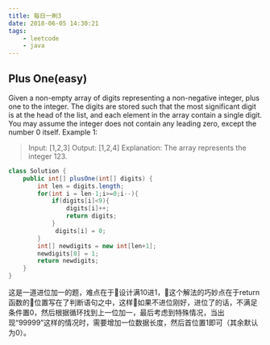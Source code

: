 ```yaml
---
title: 每日一刷3
date: 2018-06-05 14:30:21
tags: 
    - leetcode
    - java
---
```

## Plus One(easy)
Given a non-empty array of digits representing a non-negative integer, plus one to the integer.
The digits are stored such that the most significant digit is at the head of the list, and each element in the array contain a single digit.
You may assume the integer does not contain any leading zero, except the number 0 itself.
Example 1:
> Input: [1,2,3]
> Output: [1,2,4]
> Explanation: The array represents the integer 123.

```java
class Solution {
    public int[] plusOne(int[] digits) {
        int len = digits.length;
        for(int i = len-1;i>=0;i--){
            if(digits[i]<9){
                digits[i]++;
                return digits;
            }    
             digits[i] = 0;            
        }
        int[] newdigits = new int[len+1];
        newdigits[0] = 1;
        return newdigits;
    }
}
```
这是一道进位加一的题，难点在于设计满10进1，这个解法的巧妙点在于return函数的位置写在了判断语句之中，这样如果不进位刚好，进位了的话，不满足条件置0，然后根据循环找到上一位加一，最后考虑到特殊情况，当出现“99999”这样的情况时，需要增加一位数据长度，然后首位置1即可（其余默认为0）。
